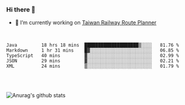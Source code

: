 ### Hi there 👋

- 🔭 I’m currently working on [Taiwan Railway Route Planner](https://github.com/Taiwan-Railway-Route-Planner)

<br/>

<!--START_SECTION:waka-->
```text
Java         18 hrs 18 mins  ████████████████████▒░░░░   81.76 % 
Markdown     1 hr 31 mins    █▓░░░░░░░░░░░░░░░░░░░░░░░   06.85 % 
TypeScript   40 mins         ▓░░░░░░░░░░░░░░░░░░░░░░░░   02.99 % 
JSON         29 mins         ▓░░░░░░░░░░░░░░░░░░░░░░░░   02.21 % 
XML          24 mins         ▒░░░░░░░░░░░░░░░░░░░░░░░░   01.79 % 
```
<!--END_SECTION:waka-->

<br/>
<br/>

![Anurag's github stats](https://github-readme-stats.vercel.app/api?username=DepickereSven&show_icons=true&theme=tokyonight)



<!--
**DepickereSven/DepickereSven** is a ✨ _special_ ✨ repository because its `README.md` (this file) appears on your GitHub profile.

Here are some ideas to get you started:

- 🔭 I’m currently working on ...
- 🌱 I’m currently learning ...
- 👯 I’m looking to collaborate on ...
- 🤔 I’m looking for help with ...
- 💬 Ask me about ...
- 📫 How to reach me: ...
- 😄 Pronouns: ...
- ⚡ Fun fact: ...
-->
